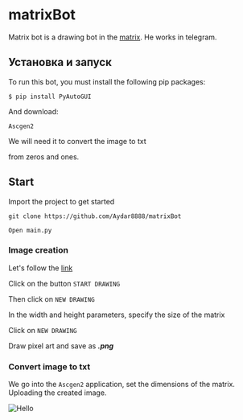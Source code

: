 # matrixBot
Matrix bot is a drawing bot in the [matrix](https://youtube.com/channel/UCKbZXPc-xMfoQFFM3rYk7VA). 
He works in telegram.

## Установка и запуск

To run this bot, you must install the following pip packages:

```
$ pip install PyAutoGUI
```

And download:

```
Ascgen2
```

We will need it to convert the image to txt 

from zeros and ones.

## Start


Import the project to get started
```
git clone https://github.com/Aydar8888/matrixBot
```

```Open main.py```

### Image creation
Let's follow the [link](https://www.pixilart.com/)

Click on the button ```START DRAWING``` 

Then click on ```NEW DRAWING```

In the width and height parameters, specify the size of the matrix

Click on ```NEW DRAWING```

Draw pixel art and save as ***.png***

### Convert image to txt

We go into the ``Ascgen2`` application, set the dimensions of the matrix.
Uploading the created image.

![Hello](https://drive.google.com/file/d/1Lmq1EQwtBhMsDHFAcoWw5FkoqLFlGTH9/view?usp=sharing)